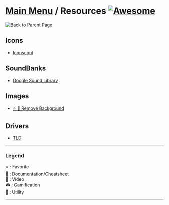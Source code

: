# [Main Menu](README.md) / Resources [![Awesome](https://awesome.re/badge-flat.svg)](https://awesome.re)

[![Back to Parent Page](https://img.shields.io/badge/-Back_to_Parent_Page-blue?style=for-the-badge)](README.md)

## Icons
- [Iconscout](https://iconscout.com/unicons/explore/line)

## SoundBanks
- [Google Sound Library](https://developers.google.com/assistant/tools/sound-library/)

## Images
- [:star: :wrench: Remove Background](https://www.remove.bg/)

## Drivers
- [TLD](https://www.touslesdrivers.com/index.php?v_page=29)

---

### Legend
:star: : Favorite\
:book: : Documentation/Cheatsheet\
:movie_camera: : Video\
:video_game: : Gamification\
:wrench: : Utility

---
